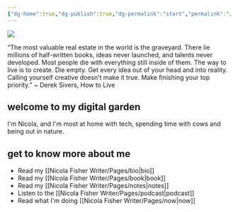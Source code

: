 ```yaml
---
{"dg-home":true,"dg-publish":true,"dg-permalink":"start","permalink":"/start/","tags":["gardenEntry"],"dgPassFrontmatter":true,"created":"","updated":""}
---
```



![](https://source.unsplash.com/LaqL8nxiacc/1900x1200)

“The most valuable real estate in the world is the graveyard. There lie millions of half-written books, ideas never launched, and talents never developed. Most people die with everything still inside of them. The way to live is to create. Die empty. Get every idea out of your head and into reality. Calling yourself creative doesn’t make it true. Make finishing your top priority.” ~ Derek Sivers, How to Live 

## welcome to my digital garden

I'm Nicola, and I'm most at home with tech, spending time with cows and being out in nature. 

## get to know more about me

- Read my [[Nicola Fisher Writer/Pages/bio\|bio]]
- Read my [[Nicola Fisher Writer/Pages/book\|book]]
- Read my [[Nicola Fisher Writer/Pages/notes\|notes]]
- Listen to the [[Nicola Fisher Writer/Pages/podcast\|podcast]]
- Read what I'm doing [[Nicola Fisher Writer/Pages/now\|now]]


